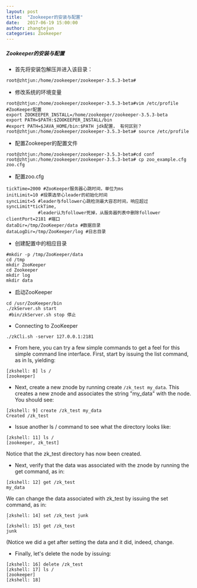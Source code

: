 ```yaml
---
layout: post
title:  "Zookeeper的安装与配置"
date:   2017-06-19 15:00:00
author: zhangtejun
categories: Zookeeper
---
```

##### Zookeeper的安装与配置

* 首先将安装包解压并进入该目录：
```shell
root@zhtjun:/home/zookeeper/zookeeper-3.5.3-beta#
```

* 修改系统的环境变量
```shell
root@zhtjun:/home/zookeeper/zookeeper-3.5.3-beta#vim /etc/profile
#ZooKeeper配置
export ZOOKEEPER_INSTALL=/home/zookeeper/zookeeper-3.5.3-beta
export PATH=$PATH:$ZOOKEEPER_INSTALL/bin
#export PATH=$JAVA_HOME/bin:$PATH jdk配置， 有何区别？
root@zhtjun:/home/zookeeper/zookeeper-3.5.3-beta# source /etc/profile
```
* 配置Zookeeper的配置文件
```shell
root@zhtjun:/home/zookeeper/zookeeper-3.5.3-beta#cd conf
root@zhtjun:/home/zookeeper/zookeeper-3.5.3-beta# cp zoo_example.cfg zoo.cfg
```
* 配置zoo.cfg
```shell
tickTime=2000 #ZooKeeper服务器心跳时间，单位为ms
initLimit=10 #投票选举心leader的初始化时间
syncLimit=5 #leader与follower心跳检测最大容忍时间，响应超过syncLimit*tickTime,
			#leader认为follower死掉，从服务器列表中删除follower
clientPort=2181 #端口
dataDir=/tmp/ZooKeeper/data #数据目录
dataLogDir=/tmp/ZooKeeper/log #日志目录
```

* 创建配置中的相应目录
```shell
#mkdir -p /tmp/ZooKeeper/data
cd /tmp
mkdir ZooKeeper
cd Zookeeper
mkdir log
mkdir data
```

* 启动ZooKeeper
```shell
cd /usr/ZooKeeper/bin
./zkServer.sh start
 #bin/zkServer.sh stop 停止
```

* Connecting to ZooKeeper
```shell
./zkCli.sh -server 127.0.0.1:2181
```

* From here, you can try a few simple commands to get a feel for this simple command line interface. First, start by issuing the list command, as in ls, yielding:

```shell
[zkshell: 8] ls /
[zookeeper]
```     
* Next, create a new znode by running create `/zk_test my_data`. This creates a new znode and associates the string "my_data" with the node. You should see:

```
[zkshell: 9] create /zk_test my_data
Created /zk_test
```   
* Issue another ls / command to see what the directory looks like:

```
[zkshell: 11] ls /
[zookeeper, zk_test]
```
        
Notice that the zk_test directory has now been created.

* Next, verify that the data was associated with the znode by running the get command, as in:

```
[zkshell: 12] get /zk_test
my_data
```       
We can change the data associated with zk_test by issuing the set command, as in:
```
[zkshell: 14] set /zk_test junk
`
[zkshell: 15] get /zk_test
junk
```
   
(Notice we did a get after setting the data and it did, indeed, change.

* Finally, let's delete the node by issuing:

```
[zkshell: 16] delete /zk_test
[zkshell: 17] ls /
[zookeeper]
[zkshell: 18]
```


